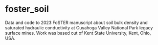 # foster_soil
Data and code to 2023 FoSTER manuscript about soil bulk density and saturated hydraulic conductivity at Cuyahoga Valley National Park legacy surface mines. Work was based out of Kent State University, Kent, Ohio, USA.
